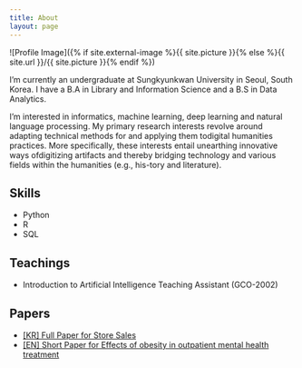 ```yaml
---
title: About
layout: page
---
```

![Profile Image]({% if site.external-image %}{{ site.picture }}{% else %}{{ site.url }}/{{ site.picture }}{% endif %})

<p>I’m currently an undergraduate at Sungkyunkwan University in Seoul, South Korea. I have a B.A in Library and Information Science and a B.S in Data Analytics. </p>

<p>I’m interested in informatics, machine learning, deep learning and natural language processing. 
	My primary research interests revolve around adapting technical methods for and applying them todigital humanities practices.  More specifically, these interests entail unearthing innovative ways ofdigitizing artifacts and thereby bridging technology and various fields within the humanities (e.g., his-tory and literature).  </p>

<h2>Skills</h2>

<ul class="skill-list">
	<li>Python</li>
	<li>R</li>
	<li>SQL</li>
	
</ul>

<h2>Teachings</h2>

<ul class="skill-list">
	<li>Introduction to Artificial Intelligence Teaching Assistant (GCO-2002)</li>

</ul>


<h2>Papers</h2>

<ul>
	<li><a href="https://github.com/jaeyoung-jane-choi/2020-Store-Sales-Analysis/blob/main/Paperwork/%5B서론%5D그래디언트부스팅모델을%20활용한%20상점%20매출%20예측%20모델(국내저널).pdf">[KR] Full Paper for Store Sales</a></li>
	<li><a href="https://github.com/jaeyoung-jane-choi/jaeyoung-jane-choi.github.io/blob/gh-pages/assets/papers/Effects_of_obesity_in_outpatient_mental_health_treatment.pdf">[EN] Short Paper for Effects of obesity in outpatient mental health treatment</a></li>


</ul>
